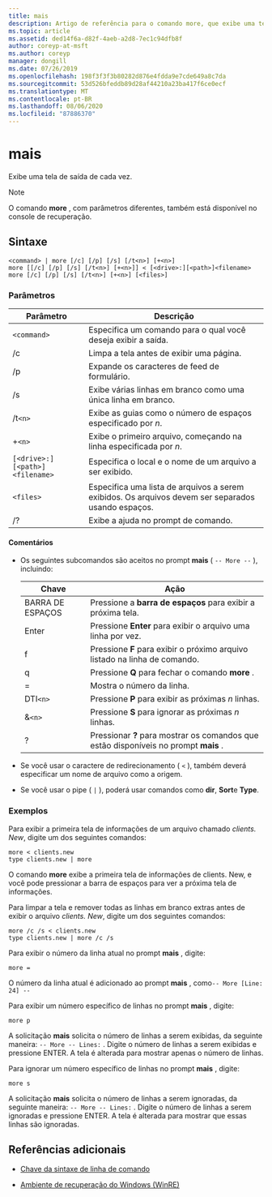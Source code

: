 ```yaml
---
title: mais
description: Artigo de referência para o comando more, que exibe uma tela de saída de cada vez.
ms.topic: article
ms.assetid: ded14f6a-d82f-4aeb-a2d8-7ec1c94dfb8f
author: coreyp-at-msft
ms.author: coreyp
manager: dongill
ms.date: 07/26/2019
ms.openlocfilehash: 198f3f3f3b80282d876e4fdda9e7cde649a8c7da
ms.sourcegitcommit: 53d526bfeddb89d28af44210a23ba417f6ce0ecf
ms.translationtype: MT
ms.contentlocale: pt-BR
ms.lasthandoff: 08/06/2020
ms.locfileid: "87886370"
---
```

# <a name="more"></a>mais

Exibe uma tela de saída de cada vez.

> [!NOTE]
> O comando **more** , com parâmetros diferentes, também está disponível no console de recuperação.

## <a name="syntax"></a>Sintaxe

```
<command> | more [/c] [/p] [/s] [/t<n>] [+<n>]
more [[/c] [/p] [/s] [/t<n>] [+<n>]] < [<drive>:][<path>]<filename>
more [/c] [/p] [/s] [/t<n>] [+<n>] [<files>]
```

### <a name="parameters"></a>Parâmetros

| Parâmetro | Descrição |
| --------- | ----------- |
| `<command>` | Especifica um comando para o qual você deseja exibir a saída. |
| /c | Limpa a tela antes de exibir uma página. |
| /p | Expande os caracteres de feed de formulário. |
| /s | Exibe várias linhas em branco como uma única linha em branco. |
| /t`<n>` | Exibe as guias como o número de espaços especificado por *n*. |
| +`<n>` | Exibe o primeiro arquivo, começando na linha especificada por *n*. |
| `[<drive>:][<path>]<filename>` | Especifica o local e o nome de um arquivo a ser exibido. |
| `<files>` | Especifica uma lista de arquivos a serem exibidos. Os arquivos devem ser separados usando espaços. |
| /? | Exibe a ajuda no prompt de comando. |

#### <a name="remarks"></a>Comentários

- Os seguintes subcomandos são aceitos no prompt **mais** ( `-- More --` ), incluindo:

    | Chave | Ação |
    | --- | ------ |
    | BARRA DE ESPAÇOS | Pressione a **barra de espaços** para exibir a próxima tela. |
    | Enter | Pressione **Enter** para exibir o arquivo uma linha por vez. |
    | f | Pressione **F** para exibir o próximo arquivo listado na linha de comando. |
    | q | Pressione **Q** para fechar o comando **more** . |
    | = | Mostra o número da linha. |
    | DTI`<n>` | Pressione **P** para exibir as próximas *n* linhas. |
    | &`<n>` | Pressione **S** para ignorar as próximas *n* linhas. |
    | ? | Pressionar **?** para mostrar os comandos que estão disponíveis no prompt **mais** .|

- Se você usar o caractere de redirecionamento ( `<` ), também deverá especificar um nome de arquivo como a origem.

- Se você usar o pipe ( `|` ), poderá usar comandos como **dir**, **Sort**e **Type**.

### <a name="examples"></a>Exemplos

Para exibir a primeira tela de informações de um arquivo chamado *clients. New*, digite um dos seguintes comandos:

```
more < clients.new
type clients.new | more
```

O comando **more** exibe a primeira tela de informações de clients. New, e você pode pressionar a barra de espaços para ver a próxima tela de informações.

Para limpar a tela e remover todas as linhas em branco extras antes de exibir o arquivo *clients. New*, digite um dos seguintes comandos:

```
more /c /s < clients.new
type clients.new | more /c /s
```

Para exibir o número da linha atual no prompt **mais** , digite:

```
more =
```

O número da linha atual é adicionado ao prompt **mais** , como`-- More [Line: 24] --`

Para exibir um número específico de linhas no prompt **mais** , digite:

```
more p
```

A solicitação **mais** solicita o número de linhas a serem exibidas, da seguinte maneira: `-- More -- Lines:` . Digite o número de linhas a serem exibidas e pressione ENTER. A tela é alterada para mostrar apenas o número de linhas.

Para ignorar um número específico de linhas no prompt **mais** , digite:

```
more s
```

A solicitação **mais** solicita o número de linhas a serem ignoradas, da seguinte maneira: `-- More -- Lines:` . Digite o número de linhas a serem ignoradas e pressione ENTER. A tela é alterada para mostrar que essas linhas são ignoradas.

## <a name="additional-references"></a>Referências adicionais

- [Chave da sintaxe de linha de comando](command-line-syntax-key.md)

- [Ambiente de recuperação do Windows (WinRE)](/windows-hardware/manufacture/desktop/windows-recovery-environment--windows-re--technical-reference)
